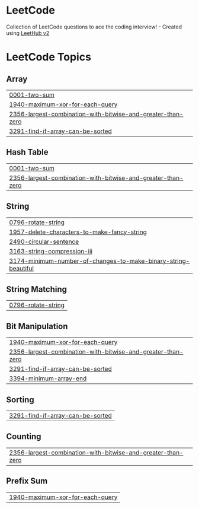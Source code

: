 # LeetCode
Collection of LeetCode questions to ace the coding interview! - Created using [LeetHub v2](https://github.com/arunbhardwaj/LeetHub-2.0)

<!---LeetCode Topics Start-->
# LeetCode Topics
## Array
|  |
| ------- |
| [0001-two-sum](https://github.com/swarupcs/LeetCode/tree/master/0001-two-sum) |
| [1940-maximum-xor-for-each-query](https://github.com/swarupcs/LeetCode/tree/master/1940-maximum-xor-for-each-query) |
| [2356-largest-combination-with-bitwise-and-greater-than-zero](https://github.com/swarupcs/LeetCode/tree/master/2356-largest-combination-with-bitwise-and-greater-than-zero) |
| [3291-find-if-array-can-be-sorted](https://github.com/swarupcs/LeetCode/tree/master/3291-find-if-array-can-be-sorted) |
## Hash Table
|  |
| ------- |
| [0001-two-sum](https://github.com/swarupcs/LeetCode/tree/master/0001-two-sum) |
| [2356-largest-combination-with-bitwise-and-greater-than-zero](https://github.com/swarupcs/LeetCode/tree/master/2356-largest-combination-with-bitwise-and-greater-than-zero) |
## String
|  |
| ------- |
| [0796-rotate-string](https://github.com/swarupcs/LeetCode/tree/master/0796-rotate-string) |
| [1957-delete-characters-to-make-fancy-string](https://github.com/swarupcs/LeetCode/tree/master/1957-delete-characters-to-make-fancy-string) |
| [2490-circular-sentence](https://github.com/swarupcs/LeetCode/tree/master/2490-circular-sentence) |
| [3163-string-compression-iii](https://github.com/swarupcs/LeetCode/tree/master/3163-string-compression-iii) |
| [3174-minimum-number-of-changes-to-make-binary-string-beautiful](https://github.com/swarupcs/LeetCode/tree/master/3174-minimum-number-of-changes-to-make-binary-string-beautiful) |
## String Matching
|  |
| ------- |
| [0796-rotate-string](https://github.com/swarupcs/LeetCode/tree/master/0796-rotate-string) |
## Bit Manipulation
|  |
| ------- |
| [1940-maximum-xor-for-each-query](https://github.com/swarupcs/LeetCode/tree/master/1940-maximum-xor-for-each-query) |
| [2356-largest-combination-with-bitwise-and-greater-than-zero](https://github.com/swarupcs/LeetCode/tree/master/2356-largest-combination-with-bitwise-and-greater-than-zero) |
| [3291-find-if-array-can-be-sorted](https://github.com/swarupcs/LeetCode/tree/master/3291-find-if-array-can-be-sorted) |
| [3394-minimum-array-end](https://github.com/swarupcs/LeetCode/tree/master/3394-minimum-array-end) |
## Sorting
|  |
| ------- |
| [3291-find-if-array-can-be-sorted](https://github.com/swarupcs/LeetCode/tree/master/3291-find-if-array-can-be-sorted) |
## Counting
|  |
| ------- |
| [2356-largest-combination-with-bitwise-and-greater-than-zero](https://github.com/swarupcs/LeetCode/tree/master/2356-largest-combination-with-bitwise-and-greater-than-zero) |
## Prefix Sum
|  |
| ------- |
| [1940-maximum-xor-for-each-query](https://github.com/swarupcs/LeetCode/tree/master/1940-maximum-xor-for-each-query) |
<!---LeetCode Topics End-->






























